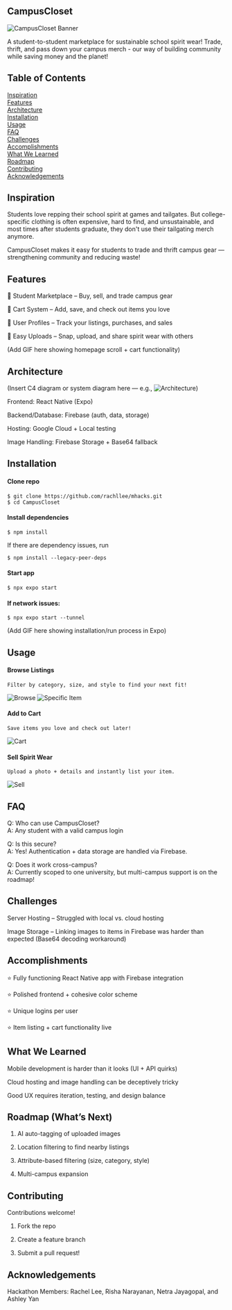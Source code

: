 ## **CampusCloset**

![CampusCloset Banner](logo.png)

A student-to-student marketplace for sustainable school spirit wear!
Trade, thrift, and pass down your campus merch - our way of building community while saving money and the planet!

## **Table of Contents**

[Inspiration](#inspiration)  
[Features](#features)  
[Architecture](#architecture)  
[Installation](#installation)  
[Usage](#usage)  
[FAQ](#faq)  
[Challenges](#challenges)  
[Accomplishments](#accomplishments)  
[What We Learned](#what-we-learned)  
[Roadmap](#roadmap)  
[Contributing](#contributing)  
[Acknowledgements](#acknowledgements)

## **Inspiration**

Students love repping their school spirit at games and tailgates. But college-specific clothing is often expensive, hard to find, and unsustainable, and most times after students graduate, they don't use their tailgating merch anymore.

CampusCloset makes it easy for students to trade and thrift campus gear — strengthening community and reducing waste!

## **Features**

👕 Student Marketplace – Buy, sell, and trade campus gear

🛒 Cart System – Add, save, and check out items you love

🧑 User Profiles – Track your listings, purchases, and sales

📸 Easy Uploads – Snap, upload, and share spirit wear with others

(Add GIF here showing homepage scroll + cart functionality)

## **Architecture**

(Insert C4 diagram or system diagram here — e.g., ![Architecture](assets/architecture.png))

Frontend: React Native (Expo)

Backend/Database: Firebase (auth, data, storage)

Hosting: Google Cloud + Local testing

Image Handling: Firebase Storage + Base64 fallback

## **Installation**

#### Clone repo

```console
$ git clone https://github.com/rachllee/mhacks.git
$ cd CampusCloset
```

#### Install dependencies

```console
$ npm install
```

If there are dependency issues, run

```console
$ npm install --legacy-peer-deps
```

#### Start app

```console
$ npx expo start
```

#### If network issues:

```console
$ npx expo start --tunnel
```

(Add GIF here showing installation/run process in Expo)

## **Usage**

#### Browse Listings

    Filter by category, size, and style to find your next fit!

![Browse](home_scroll.jpg)
![Specific Item](add_cart.jpg)

#### Add to Cart

    Save items you love and check out later!

![Cart](cart_screen.jpg)

#### Sell Spirit Wear

    Upload a photo + details and instantly list your item.

![Sell](sell.jpg)

## **FAQ**

Q: Who can use CampusCloset?  
A: Any student with a valid campus login

Q: Is this secure?  
A: Yes! Authentication + data storage are handled via Firebase.

Q: Does it work cross-campus?  
A: Currently scoped to one university, but multi-campus support is on the roadmap!

## **Challenges**

Server Hosting – Struggled with local vs. cloud hosting

Image Storage – Linking images to items in Firebase was harder than expected (Base64 decoding workaround)

## **Accomplishments**

⭐ Fully functioning React Native app with Firebase integration

⭐ Polished frontend + cohesive color scheme

⭐ Unique logins per user

⭐ Item listing + cart functionality live

## **What We Learned**

Mobile development is harder than it looks (UI + API quirks)

Cloud hosting and image handling can be deceptively tricky

Good UX requires iteration, testing, and design balance

## **Roadmap (What’s Next)**

1. AI auto-tagging of uploaded images

2. Location filtering to find nearby listings

3. Attribute-based filtering (size, category, style)

4. Multi-campus expansion

## **Contributing**

Contributions welcome!

1. Fork the repo

2. Create a feature branch

3. Submit a pull request!

## **Acknowledgements**

Hackathon Members: Rachel Lee, Risha Narayanan, Netra Jayagopal, and Ashley Yan
